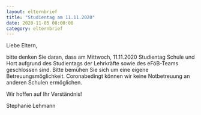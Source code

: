 ```yaml
---
layout: elternbrief
title: "Studientag am 11.11.2020"
date: 2020-11-05 08:00:00
category: elternbrief
---
```


Liebe Eltern,

bitte denken Sie daran, dass am Mittwoch, 11.11.2020 Studientag Schule und Hort aufgrund des Studientags der Lehrkräfte
sowie des eFöB-Teams geschlossen sind. Bitte bemühen Sie sich um eine eigene Betreuungsmöglichkeit. Coronabedingt können
wir keine Notbetreuung an anderen Schulen ermöglichen.

Wir hoffen auf Ihr Verständnis!

Stephanie Lehmann
